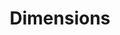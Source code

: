 ---
bigquery: https://console.cloud.google.com/bigquery?p=covid-19-dimensions-ai&page=table&d=data&t=publications
contributors: Digital Science, https://www.digital-science.com/
cost: Free for personal, non-commercial use.
description: Dimensions contains more than 100 million publications, ranging from
  articles published in scholarly journals, books and book chapters, to preprints
  and conference proceedings. All publications are contextualized with linked data
  sets, funding, publications, patents, clinical trials, and policy documents. You
  can also view associated categories, funders, institutions, and researcher profiles.
documentation: https://docs.dimensions.ai/bigquery/index.html
last_edit: 04/10/2022, 21:53:56
location: https://www.dimensions.ai/products/free/
maintained_by: Digital Science, https://www.digital-science.com/
schema_fields:
- inventor_names
- family_count
- resulting_publication_ids
- pmid
- embargo_date
- original_assignee_orgs
- expiration_year
- book_series_title
- publisher
- legal_events
- cpc
- journal
- description
- concepts
- kind
- publication_date
- subtitles
- publication_ids
- name
- citations
- date_imported_gbq
- application_number
- funding_amount
- pages
- relationships
- mesh_terms
- category_hrcs_rac
- category_uoa
- eisbn
- repository_id
- interventions
- current_assignee
- established
- links
- jurisdiction
- funder_org
- open_access_categories_v2
- category_hra
- year
- journal_lists
- category_bra
- source_id
- end_year
- isbn
- original_abstract
- associated_publication_id
- associated_publication_pmid
- categories
- doi
- date_modified
- research_orgs
- assignee_countries
- granted_year
- funding_chf
- acronym
- researcher_ids
- associated_publication_doi
- category_for
- start_year
- aliases
- category_sdg
- research_org_cities
- category_icrp_ct
- funding_cny
- research_org_country_names
- registry
- filing_date
- status
- proceedings_title
- date_print
- foa_number
- publication_year
- funding_nzd
- filing_status
- end_date
- priority_year
- repository_name
- gender
- funding_eur
- linkout
- wikipedia_url
- date_normal
- current_assignee_orgs
- research_org_state_names
- category_icrp_cso
- license
- funder_countries
- funding_aud
- types
- associated_publication_arxiv_id
- filing_year
- funding_jpy
- authors
- title
- investigators
- supporting_grant_ids
- created_date
- cited_by_ids
- external_ids
- assignee_orgs
- funding_currency
- brief_title
- date_online
- expiration_date
- acronyms
- associated_grant_ids
- grant_number
- family_members_ids
- mesh_headings
- funder_org_cities
- phase
- funding_details
- acknowledgements
- conditions
- legal_status
- research_org_city_names
- patent_ids
- pmcid
- funder_orgs
- granted_date
- open_access_categories
- conference
- date_inserted
- citation_string
- type
- clinical_trial_ids
- funding_cad
- language
- priority_date
- issue
- family_id
- address
- altmetrics
- parent_id
- current_assignee_countries
- metrics
- id
- organisation_details
- original_title
- original_assignee
- research_org_countries
- funder_org_countries
- funder_org_acronyms
- date
- email_address
- labels
- repository_url
- book_title
- funder_org_state_codes
- funding_usd
- funding_gbp
- category_hrcs_hc
- active_years
- volume
- original_assignee_countries
- reference_ids
- start_date
- arxiv_id
- category_rcdc
- ipcr
- citations_count
- research_org_state_codes
- editors
- resulting_publication_doi
- abstract
shortname: dimensions
tags:
- scholarly literature
- patents
- funding
- clinical trials
- academic profiles
terms_of_use: 'Use of both the Dimensions COVID-19 dataset and full Dimensions dataset
  are subject to the Dimensions Terms of use: https://www.dimensions.ai/policies-terms-legal '
title: Dimensions
uuid: dcff88bd-fe6b-4fdb-8159-809bf9d7bc1c
---